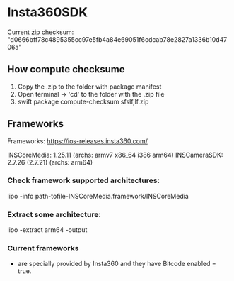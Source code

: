 # Insta360SDK

Current zip checksum: "d0666bff78c4895355cc97e5fb4a84e69051f6cdcab78e2827a1336b10d4706a"

## How compute checksume

1. Copy the .zip to the folder with package manifest 
2. Open terminal -> 'cd' to the folder with the .zip file
3. swift package compute-checksum sfslfjlf.zip

## Frameworks 

Frameworks: 
https://ios-releases.insta360.com/

INSCoreMedia: 1.25.11 (archs: armv7 x86_64 i386 arm64)
INSCameraSDK: 2.7.26 (2.7.21)  (archs: arm64)

### Check framework supported architectures:
lipo -info path-tofile-INSCoreMedia.framework/INSCoreMedia

### Extract some architecture:
lipo <path> -extract arm64 -output  <output>

### Current frameworks
- are specially provided by Insta360 and they have Bitcode enabled = true. 

